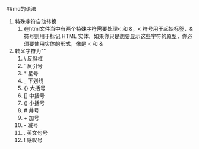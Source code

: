 ##md的语法
1. 特殊字符自动转换
	1.	在html文件当中有两个特殊字符需要处理< 和 &，< 符号用于起始标签，& 符号则用于标记 HTML 实体，如果你只是想要显示这些字符的原型，你必须要使用实体的形式，像是 &lt; 和 &amp;
2. 转义字符为"\"
	1. \\ 反斜杠
	2. \` 反引号
	3. \* 星号
	4. \_ 下划线
	5. \{\} 大括号
	6. \[\] 中括号
	7. \(\) 小括号
	8. \# 井号
	9. \+ 加号
	10. \- 减号
	11. \. 英文句号
	12. \! 感叹号